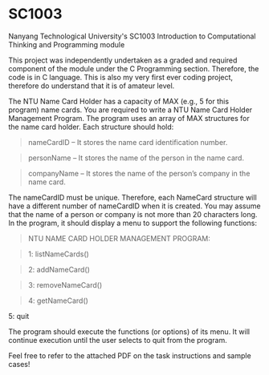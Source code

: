 # SC1003
Nanyang Technological University's SC1003 Introduction to Computational Thinking and Programming module

This project was independently undertaken as a graded and required component of the module under the C Programming section. Therefore, the code is in C language.
This is also my very first ever coding project, therefore do understand that it is of amateur level.


The NTU Name Card Holder has a capacity of MAX (e.g., 5 for this program) name cards. You are
required to write a NTU Name Card Holder Management Program. The program uses an array of
MAX structures for the name card holder.
Each structure should hold:

>nameCardID – It stores the name card identification number.

>personName – It stores the name of the person in the name card.

>companyName – It stores the name of the person’s company in the name card.


The nameCardID must be unique. Therefore, each NameCard structure will have a different
number of nameCardID when it is created. You may assume that the name of a person or
company is not more than 20 characters long. In the program, it should display a menu to
support the following functions:

>NTU NAME CARD HOLDER MANAGEMENT PROGRAM:

>1: listNameCards()

>2: addNameCard()

>3: removeNameCard()

>4: getNameCard()

5: quit

The program should execute the functions (or options) of its menu. It will continue execution
until the user selects to quit from the program.

Feel free to refer to the attached PDF on the task instructions and sample cases!
